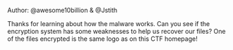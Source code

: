 Author: @awesome10billion & @Jstith

Thanks for learning about how the malware works. Can you see if the encryption system has some weaknesses to help us recover our files?
One of the files encrypted is the same logo as on this CTF homepage!
